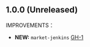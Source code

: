 ## 1.0.0 (Unreleased)

IMPROVEMENTS：

- **NEW:** `market-jenkins` [GH-1]( https://github.com/terraform-alicloud-modules/terraform-alicloud-market-jenkins/pull/1)
